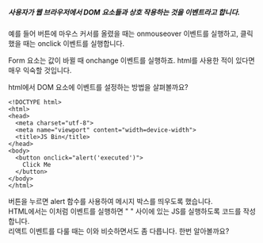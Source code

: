 ##### 사용자가 웹 브라우저에서 DOM 요소들과 상호 작용하는 것을 이벤트라고 합니다.

예를 들어 버튼에 마우스 커서를 올렸을 때는 onmouseover 이벤트를 실행하고,
클릭했을 때는 onclick 이벤트를 실행합니다.

Form 요소는 값이 바뀔 때 onchange 이벤트를 실행하죠.
html를 사용한 적이 있다면 매우 익숙할 것입니다.

html에서 DOM 요소에 이벤트를 설정하는 방법을 살펴볼까요?

```react
<!DOCTYPE html>
<html>
<head>
  <meta charset="utf-8">
  <meta name="viewport" content="width=device-width">
  <title>JS Bin</title>
</head>
<body>
  <button onclick="alert('executed')">
    Click Me
  </button>
</body>
</html>
```

버튼을 누르면 alert 함수를 사용하여 메시지 박스를 띄우도록 했습니다.<br>
HTML에서는 이처럼 이벤트를 실행하면 " " 사이에 있는 JS를 실행하도록 코드를 작성합니다.<br>
리액트 이벤트를 다룰 때는 이와 비슷하면서도 좀 다릅니다. 한번 알아볼까요?<br>
